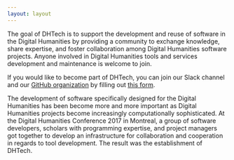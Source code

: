 ```yaml
---
layout: layout
---
```



The goal of DHTech is to support the development and reuse of software in the Digital Humanities by providing a community to exchange knowledge, share expertise, and foster collaboration among Digital Humanities software projects. Anyone involved in Digital Humanities tools and services development and maintenance is welcome to join.

If you would like to become part of DHTech, you can join our Slack channel and our [GitHub organization](http://github.com/dh-tech) by filling out [this form](https://docs.google.com/forms/d/e/1FAIpQLSeAe1MlCPOCVlY7YsJUcLv1_tDBtEOBNJ2vhCe6aWcvAl-ehQ/viewform).

The development of software specifically designed for the Digital Humanities has been become more and more important as Digital Humanities projects become increasingly computationally sophisticated. At the Digital Humanities Conference 2017 in Montreal, a group of software developers, scholars with programming expertise, and project managers got together to develop an infrastructure for collaboration and cooperation in regards to tool development. The result was the establishment of DHTech.
